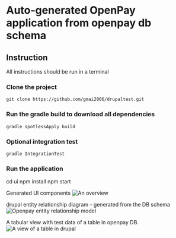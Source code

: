# Auto-generated OpenPay application from openpay db schema
## Instruction
All instructions should be run in a terminal

### Clone the project
```git clone https://github.com/gmai2006/drupaltest.git```

### Run the gradle build to download all dependencies
```gradle spotlessApply build```

### Optional integration test
```gradle IntegrationTest```

### Run the application
cd ui
npm install
npm start

Generated UI components
![An overview](drupal1.png?raw=true "Title")

drupal entity relationship diagram - generated from the DB schema
![Openpay entity relationship model](drupal2.png?raw=true "Title")

A tabular view with test data of a table in openpay DB.
![A view of a table in drupal](drupal3.png?raw=true "Title")
